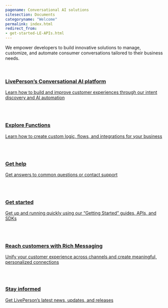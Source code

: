 ```yaml
---
pagename: Conversational AI solutions
sitesection: Documents
categoryname: "Welcome"
permalink: index.html
redirect_from:
- get-started-LE-APIs.html
---
```


<div class="header-label">
  We empower developers to build innovative solutions to manage, customize, and automate consumer conversations tailored to their business needs.
</div>

<div class="card-container home-container">
  <div class="flex flex-col gap-32">
    <a href="/get-started-with-automation.html" id="success-stories" class="welcome-card">
      <div>
        <svg width="32" height="32" viewBox="0 0 32 32" fill="none" xmlns="http://www.w3.org/2000/svg">
          <path
            d="M12 23.1547C12 21.9929 11.5386 20.8787 10.7172 20.0571C9.89584 19.2354 8.78178 18.7737 7.62001 18.7733C7.54934 18.7733 7.48667 18.7907 7.41467 18.7947"
            stroke="var(--text-invert)" stroke-width="2" stroke-linecap="round" stroke-linejoin="round" />
          <path
            d="M7.41467 13.3613C7.48401 13.3613 7.54801 13.3827 7.62001 13.3827C8.78178 13.3823 9.89584 12.9206 10.7172 12.0989C11.5386 11.2773 12 10.1631 12 9.00134"
            stroke="var(--text-invert)" stroke-width="2" stroke-linecap="round" stroke-linejoin="round" />
          <path d="M16 8.00134V24.0013" stroke="var(--text-invert)" stroke-width="2" stroke-linecap="round"
            stroke-linejoin="round" />
          <path
            d="M20 23.1547C20 21.9929 20.4614 20.8787 21.2828 20.0571C22.1042 19.2354 23.2182 18.7737 24.38 18.7733C24.4507 18.7733 24.5133 18.7907 24.5853 18.7947"
            stroke="var(--text-invert)" stroke-width="2" stroke-linecap="round" stroke-linejoin="round" />
          <path
            d="M24.5853 13.3613C24.516 13.3613 24.452 13.3827 24.38 13.3827C23.2182 13.3823 22.1042 12.9206 21.2828 12.0989C20.4614 11.2773 20 10.1631 20 9.00134"
            stroke="var(--text-invert)" stroke-width="2" stroke-linecap="round" stroke-linejoin="round" />
          <path
            d="M31 16C30.9998 15.1292 30.7155 14.2822 30.1902 13.5877C29.6648 12.8932 28.9272 12.3891 28.0893 12.152C28.5027 11.7509 28.7918 11.2393 28.9219 10.6782C29.0521 10.1172 29.0179 9.53051 28.8234 8.98841C28.6288 8.44631 28.2822 7.97173 27.825 7.62146C27.3678 7.27119 26.8194 7.06006 26.2453 7.01334C26.0827 6.83026 25.8987 6.66732 25.6973 6.528C26.096 5.56889 26.1059 4.49232 25.7251 3.526C25.3442 2.55969 24.6024 1.77942 23.6565 1.35023C22.7107 0.921043 21.635 0.876596 20.657 1.22629C19.6789 1.57599 18.8753 2.2924 18.416 3.224C18.1374 2.84503 17.7735 2.53692 17.3538 2.32456C16.9341 2.1122 16.4704 2.00155 16 2.00155C15.5296 2.00155 15.0659 2.1122 14.6462 2.32456C14.2265 2.53692 13.8626 2.84503 13.584 3.224C13.1306 2.28165 12.3262 1.55431 11.3432 1.19779C10.3601 0.841278 9.27644 0.883935 8.32441 1.31663C7.37238 1.74932 6.62766 2.53764 6.24977 3.51272C5.87187 4.48779 5.89087 5.57209 6.30267 6.53334C6.10128 6.67265 5.91731 6.83559 5.75467 7.01867C5.18145 7.06606 4.63397 7.27738 4.17757 7.62741C3.72116 7.97745 3.37511 8.45141 3.1807 8.99273C2.9863 9.53406 2.95175 10.1199 3.08119 10.6803C3.21062 11.2407 3.49857 11.7521 3.91067 12.1533C3.07277 12.3906 2.33519 12.8948 1.80996 13.5895C1.28472 14.2841 1.00052 15.1312 1.00052 16.002C1.00052 16.8728 1.28472 17.7199 1.80996 18.4145C2.33519 19.1092 3.07277 19.6134 3.91067 19.8507C3.49689 20.2517 3.20745 20.7634 3.07703 21.3247C2.94661 21.8859 2.98073 22.4729 3.1753 23.0153C3.36988 23.5576 3.71666 24.0324 4.17413 24.3828C4.63159 24.7331 5.18034 24.9442 5.75467 24.9907C5.91731 25.1737 6.10128 25.3367 6.30267 25.476C5.90672 26.4347 5.89863 27.5097 6.28012 28.4742C6.66161 29.4387 7.40285 30.2173 8.34745 30.6458C9.29204 31.0742 10.3661 31.119 11.3431 30.7707C12.3201 30.4223 13.1236 29.7081 13.584 28.7787C13.8626 29.1576 14.2265 29.4657 14.6462 29.6781C15.0659 29.8905 15.5296 30.0011 16 30.0011C16.4704 30.0011 16.9341 29.8905 17.3538 29.6781C17.7735 29.4657 18.1374 29.1576 18.416 28.7787C18.8765 29.7081 19.6799 30.4223 20.6569 30.7707C21.6339 31.119 22.708 31.0742 23.6526 30.6458C24.5972 30.2173 25.3384 29.4387 25.7199 28.4742C26.1014 27.5097 26.0933 26.4347 25.6973 25.476C25.8987 25.3367 26.0827 25.1737 26.2453 24.9907C26.8197 24.9442 27.3684 24.7331 27.8259 24.3828C28.2833 24.0324 28.6301 23.5576 28.8247 23.0153C29.0193 22.4729 29.0534 21.8859 28.923 21.3247C28.7926 20.7634 28.5031 20.2517 28.0893 19.8507C28.9277 19.6134 29.6656 19.1089 30.191 18.4139C30.7163 17.7188 31.0004 16.8713 31 16Z"
            stroke="var(--text-invert)" stroke-width="2" stroke-linecap="round" stroke-linejoin="round" />
        </svg>
        <h3 class="welcome-title h3">LivePerson’s Conversational AI platform</h3>
        <p class="welcome-content">Learn how to build and improve customer experiences through our intent discovery and AI automation</p>
      </div>
    </a>
    <a class="welcome-card" href="/liveperson-functions-overview.html">
      <svg class="container-image" width="30" height="32" viewBox="0 0 30 32" fill="none"
        xmlns="http://www.w3.org/2000/svg">
        <path
          d="M29 29.004C29 29.5344 28.7893 30.0431 28.4142 30.4182C28.0391 30.7933 27.5304 31.004 27 31.004H3C2.46957 31.004 1.96086 30.7933 1.58579 30.4182C1.21071 30.0431 1 29.5344 1 29.004V3.004C1 2.47357 1.21071 1.96486 1.58579 1.58979C1.96086 1.21472 2.46957 1.004 3 1.004H23.06C23.5822 1.00406 24.0838 1.2084 24.4573 1.57333L28.3973 5.416C28.5882 5.60242 28.7399 5.82516 28.8434 6.07109C28.9469 6.31702 29.0001 6.58118 29 6.848V29.004Z"
          stroke="var(--body-text)" stroke-width="2" stroke-linecap="round" stroke-linejoin="round" />
        <path
          d="M13 11.004H12C11.5067 10.9705 11.02 11.1329 10.6456 11.4559C10.2712 11.7788 10.0392 12.2364 10 12.7293V14.392C9.99194 14.6886 9.90523 14.9777 9.74873 15.2298C9.59224 15.4819 9.37158 15.6879 9.10933 15.8267L7 17.04L9.10933 18.252C9.3714 18.391 9.59191 18.597 9.74838 18.8491C9.90484 19.1011 9.99167 19.3901 10 19.6867V21.3507C10.0392 21.8435 10.2712 22.3009 10.6457 22.6237C11.0201 22.9465 11.5068 23.1085 12 23.0747H13"
          stroke="var(--body-text)" stroke-width="2" stroke-linecap="round" stroke-linejoin="round" />
        <path
          d="M17 11.004H18C18.4934 10.9702 18.9803 11.1324 19.3548 11.4554C19.7292 11.7785 19.9611 12.2363 20 12.7293V14.392C20.0081 14.6886 20.0948 14.9777 20.2513 15.2298C20.4078 15.4819 20.6284 15.6879 20.8907 15.8267L23 17.04L20.8907 18.252C20.6286 18.391 20.4081 18.597 20.2516 18.8491C20.0952 19.1011 20.0083 19.3901 20 19.6867V21.3507C19.9608 21.8435 19.7288 22.3009 19.3543 22.6237C18.9799 22.9465 18.4932 23.1085 18 23.0747H17"
          stroke="var(--body-text)" stroke-width="2" stroke-linecap="round" stroke-linejoin="round" />
      </svg>
      <h3 class="welcome-title h3">Explore Functions</h3>
      <p class="welcome-content">Learn how to create custom logic, flows, and integrations for your business</p>
    </a>
    <a class="welcome-card" target="_blank"
      href="https://knowledge.liveperson.com/live-messaging/">
      <svg class="container-image" width="32" height="32" viewBox="0 0 32 32" fill="none"
        xmlns="http://www.w3.org/2000/svg">
        <path
          d="M6 24H5C3.93913 24 2.92172 23.5786 2.17157 22.8284C1.42143 22.0783 1 21.0609 1 20V16C1 14.9391 1.42143 13.9217 2.17157 13.1716C2.92172 12.4214 3.93913 12 5 12H6C6.26522 12 6.51957 12.1054 6.70711 12.2929C6.89464 12.4804 7 12.7348 7 13V23C7 23.2652 6.89464 23.5196 6.70711 23.7071C6.51957 23.8946 6.26522 24 6 24Z"
          stroke="var(--body-text)" stroke-width="2" stroke-linecap="round" stroke-linejoin="round" />
        <path
          d="M27 24H26C25.7348 24 25.4804 23.8946 25.2929 23.7071C25.1054 23.5196 25 23.2652 25 23V13C25 12.7348 25.1054 12.4804 25.2929 12.2929C25.4804 12.1054 25.7348 12 26 12H27C28.0609 12 29.0783 12.4214 29.8284 13.1716C30.5786 13.9217 31 14.9391 31 16V20C31 21.0609 30.5786 22.0783 29.8284 22.8284C29.0783 23.5786 28.0609 24 27 24Z"
          stroke="var(--body-text)" stroke-width="2" stroke-linecap="round" stroke-linejoin="round" />
        <path
          d="M5 12C5 9.08262 6.15893 6.28473 8.22183 4.22183C10.2847 2.15893 13.0826 1 16 1V1C18.9174 1 21.7153 2.15893 23.7782 4.22183C25.8411 6.28473 27 9.08262 27 12"
          stroke="var(--body-text)" stroke-width="2" stroke-linecap="round" stroke-linejoin="round" />
        <path d="M20 29H23C24.0609 29 25.0783 28.5786 25.8284 27.8284C26.5786 27.0783 27 26.0609 27 25V24"
          stroke="var(--body-text)" stroke-width="2" stroke-linecap="round" stroke-linejoin="round" />
        <path
          d="M18 31H16C15.4696 31 14.9609 30.7893 14.5858 30.4142C14.2107 30.0391 14 29.5304 14 29C14 28.4696 14.2107 27.9609 14.5858 27.5858C14.9609 27.2107 15.4696 27 16 27H18C18.5304 27 19.0391 27.2107 19.4142 27.5858C19.7893 27.9609 20 28.4696 20 29C20 29.5304 19.7893 30.0391 19.4142 30.4142C19.0391 30.7893 18.5304 31 18 31Z"
          stroke="var(--body-text)" stroke-width="2" stroke-linecap="round" stroke-linejoin="round" />
        <path
          d="M12 11C12.0001 10.2667 12.2019 9.54756 12.5831 8.92116C12.9643 8.29476 13.5104 7.78521 14.1617 7.44821C14.813 7.1112 15.5444 6.95971 16.2759 7.01029C17.0074 7.06087 17.711 7.31157 18.3097 7.735C18.9084 8.15842 19.3792 8.73828 19.6706 9.41119C19.962 10.0841 20.0628 10.8242 19.962 11.5505C19.8613 12.2768 19.5628 12.9615 19.0992 13.5296C18.6356 14.0978 18.0247 14.5276 17.3333 14.772C16.9432 14.9099 16.6055 15.1654 16.3667 15.5033C16.1279 15.8412 15.9998 16.2449 16 16.6587V17"
          stroke="var(--body-text)" stroke-width="2" stroke-linecap="round" stroke-linejoin="round" />
        <path
          d="M16 21C15.9011 21 15.8044 21.0293 15.7222 21.0843C15.64 21.1392 15.5759 21.2173 15.5381 21.3087C15.5002 21.4 15.4903 21.5006 15.5096 21.5975C15.5289 21.6945 15.5765 21.7836 15.6464 21.8536C15.7164 21.9235 15.8055 21.9711 15.9025 21.9904C15.9994 22.0097 16.1 21.9998 16.1913 21.9619C16.2827 21.9241 16.3608 21.86 16.4157 21.7778C16.4707 21.6956 16.5 21.5989 16.5 21.5C16.5 21.3674 16.4473 21.2402 16.3536 21.1464C16.2598 21.0527 16.1326 21 16 21Z"
          stroke="var(--body-text)" stroke-width="2" stroke-linecap="round" stroke-linejoin="round" />
      </svg>
      <h3 class="welcome-title h3">Get help</h3>
      <p class="welcome-content">Get answers to common questions or contact support</p>
    </a>
    </div>
  <div class="flex flex-col gap-32">
  <a class="welcome-card" href="/first-steps.html">
      <svg class="container-image" width="33" height="32" viewBox="0 0 33 32" fill="none"
        xmlns="http://www.w3.org/2000/svg">
        <path d="M1.83333 24.1693L16.5 28.1693" stroke="var(--body-text)" stroke-width="2" stroke-linecap="round"
          stroke-linejoin="round" />
        <path d="M16.5 28.1693L31.1667 24.1693" stroke="var(--body-text)" stroke-width="2" stroke-linecap="round"
          stroke-linejoin="round" />
        <path d="M1.83333 24.1693L9.15733 22.2507" stroke="var(--body-text)" stroke-width="2" stroke-linecap="round"
          stroke-linejoin="round" />
        <path d="M1.83333 30.2507V24.336" stroke="var(--body-text)" stroke-width="2" stroke-linecap="round"
          stroke-linejoin="round" />
        <path d="M31.1667 24.336V30.2507" stroke="var(--body-text)" stroke-width="2" stroke-linecap="round"
          stroke-linejoin="round" />
        <path d="M16.5 30.9173V28.1693" stroke="var(--body-text)" stroke-width="2" stroke-linecap="round"
          stroke-linejoin="round" />
        <path
          d="M21.1667 8.08267C21.1667 10.66 20.3893 17.416 16.5 17.416C12.6107 17.416 11.8333 10.6667 11.8333 8.08267C11.8333 3.41601 16.5 1.08267 16.5 1.08267C16.5 1.08267 21.1667 3.41601 21.1667 8.08267Z"
          stroke="var(--body-text)" stroke-width="2" stroke-linecap="round" stroke-linejoin="round" />
        <path
          d="M16.5 8.25067C16.6841 8.25067 16.8333 8.10143 16.8333 7.91733C16.8333 7.73324 16.6841 7.584 16.5 7.584C16.3159 7.584 16.1667 7.73324 16.1667 7.91733C16.1667 8.10143 16.3159 8.25067 16.5 8.25067Z"
          stroke="var(--body-text)" stroke-width="2" stroke-linecap="round" stroke-linejoin="round" />
        <path
          d="M13.8467 23.8413V22.4973C13.9536 21.861 14.2858 21.2844 14.7826 20.8726C15.2793 20.4608 15.9076 20.2414 16.5527 20.2543C17.1978 20.2673 17.8168 20.5117 18.2966 20.9431C18.7765 21.3744 19.0853 21.9639 19.1667 22.604V23.8413"
          stroke="var(--body-text)" stroke-width="2" stroke-linecap="round" stroke-linejoin="round" />
        <path
          d="M13.4107 16.2147L12.3333 16.7547C11.7242 17.078 11.1662 17.4896 10.6773 17.976C10.5603 18.1015 10.4088 18.1896 10.2419 18.2293C10.075 18.269 9.90004 18.2585 9.73907 18.1991C9.5781 18.1397 9.43827 18.0341 9.33714 17.8954C9.23601 17.7568 9.17809 17.5914 9.17066 17.42C9.05637 16.4209 9.26918 15.4117 9.77716 14.5438C10.2851 13.6759 11.0609 12.9962 11.988 12.6067"
          stroke="var(--body-text)" stroke-width="2" stroke-linecap="round" stroke-linejoin="round" />
        <path
          d="M19.5893 16.2147L20.6667 16.7547C21.2758 17.078 21.8338 17.4896 22.3227 17.976C22.4397 18.1015 22.5911 18.1896 22.7581 18.2293C22.925 18.269 23.0999 18.2585 23.2609 18.1991C23.4219 18.1397 23.5617 18.0341 23.6628 17.8954C23.764 17.7568 23.8219 17.5914 23.8293 17.42C23.9436 16.4209 23.7308 15.4117 23.2228 14.5438C22.7148 13.6759 21.9391 12.9962 21.012 12.6067"
          stroke="var(--body-text)" stroke-width="2" stroke-linecap="round" stroke-linejoin="round" />
        <path d="M31.1667 24.1693L23.8427 22.2507" stroke="var(--body-text)" stroke-width="2" stroke-linecap="round"
          stroke-linejoin="round" />
      </svg>
      <h3 class="welcome-title h3">Get started</h3>
      <p class="welcome-content">Get up and running quickly using our “Getting Started” guides, APIs, and SDKs</p>
    </a>
    <a class="welcome-card" href="/getting-started-with-rich-messaging-introduction.html">
      <svg class="container-image" width="33" height="32" viewBox="0 0 33 32" fill="none"
        xmlns="http://www.w3.org/2000/svg">
        <path
          d="M29.5 25H15.5L7.5 31V25H3.5C2.96957 25 2.46086 24.7893 2.08579 24.4142C1.71071 24.0391 1.5 23.5304 1.5 23V3C1.5 2.46957 1.71071 1.96086 2.08579 1.58579C2.46086 1.21071 2.96957 1 3.5 1H29.5C30.0304 1 30.5391 1.21071 30.9142 1.58579C31.2893 1.96086 31.5 2.46957 31.5 3V23C31.5 23.5304 31.2893 24.0391 30.9142 24.4142C30.5391 24.7893 30.0304 25 29.5 25Z"
          stroke="var(--body-text)" stroke-width="2" stroke-linecap="round" stroke-linejoin="round" />
        <path
          d="M13.344 9.66667C13.0984 9.16676 12.7176 8.74569 12.2449 8.45122C11.7721 8.15674 11.2263 8.00065 10.6693 8.00065C10.1124 8.00065 9.56653 8.15674 9.09378 8.45122C8.62102 8.74569 8.24025 9.16676 7.99466 9.66667"
          stroke="var(--body-text)" stroke-width="2" stroke-linecap="round" stroke-linejoin="round" />
        <path
          d="M25.336 9.66667C25.0904 9.16676 24.7096 8.74569 24.2369 8.45122C23.7641 8.15674 23.2183 8.00065 22.6613 8.00065C22.1044 8.00065 21.5585 8.15674 21.0858 8.45122C20.613 8.74569 20.2323 9.16676 19.9867 9.66667"
          stroke="var(--body-text)" stroke-width="2" stroke-linecap="round" stroke-linejoin="round" />
        <path d="M11.5027 17C12.9141 18.2869 14.7553 19.0002 16.6653 19.0002C18.5754 19.0002 20.4166 18.2869 21.828 17"
          stroke="var(--body-text)" stroke-width="2" stroke-linecap="round" stroke-linejoin="round" />
      </svg>
      <h3 class="welcome-title h3">Reach customers with Rich Messaging</h3>
      <p class="welcome-content">Unify your customer experience across channels and create meaningful, personalized connections</p>
    </a>
    <a class="welcome-card" target="_blank" href="https://knowledge.liveperson.com/whats-new">
      <svg class="container-image" width="33" height="30" viewBox="0 0 33 30" fill="none"
        xmlns="http://www.w3.org/2000/svg">
        <path
          d="M31.5 7V26C31.5 26.7957 31.1839 27.5587 30.6213 28.1213C30.0587 28.6839 29.2957 29 28.5 29C27.7044 29 26.9413 28.6839 26.3787 28.1213C25.8161 27.5587 25.5 26.7957 25.5 26V3C25.5 2.46957 25.2893 1.96086 24.9142 1.58579C24.5391 1.21071 24.0304 1 23.5 1H3.5C2.96957 1 2.46086 1.21071 2.08579 1.58579C1.71071 1.96086 1.5 2.46957 1.5 3V26C1.5 26.7957 1.81607 27.5587 2.37868 28.1213C2.94129 28.6839 3.70435 29 4.5 29H28.5"
          stroke="var(--body-text)" stroke-width="2" stroke-linecap="round" stroke-linejoin="round" />
        <path d="M6.5 19H20.5" stroke="var(--body-text)" stroke-width="2" stroke-linecap="round"
          stroke-linejoin="round" />
        <path d="M6.5 23H14.5" stroke="var(--body-text)" stroke-width="2" stroke-linecap="round"
          stroke-linejoin="round" />
        <path d="M6.5 6H20.5V14H6.5V6Z" stroke="var(--body-text)" stroke-width="2" stroke-linecap="round"
          stroke-linejoin="round" />
      </svg>
      <h3 class="welcome-title h3">Stay informed</h3>
      <p class="welcome-content">Get LivePerson’s latest news, updates, and releases</p>
    </a>
  </div>
</div>
<!-- <div class="free-trial-container">
  <div id="free-trial">
    <div id="free-trial-content-container">
      <h3 class="free-trial-header h3">Excited? Let’s start your free trial today</h3>
      <div class="cta-mobile-new">
        <p class="free-trial-label">&#10004; Free 45 days trial</p>
        <p class="free-trial-label">&#10004; No credit card</p>
      </div>
    </div>
    <div id="free-trial-button-welcome">
      <a href="https://developers.liveperson.com/register.html">
        <button class="create-button">Start Free Trial</button>
      </a>
    </div>
  </div>
</div> -->
